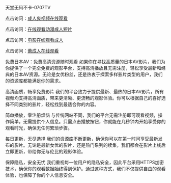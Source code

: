 天堂无码不卡-0707TV

点击访问：<a href="https://vassv.pages.dev/">成人爽视频在线观看</a>

点击访问：<a href="https://gda-c7m.pages.dev/">在线观看动漫成人短片</a>

点击访问：<a href="https://tfda.pages.dev/">电影在线观看成人</a>

点击访问：<a href="https://bsdf-5f5.pages.dev/">蕾成人在线观看</a>



免费日本AV：免费高清资源随时观看
如果你在寻找高质量的日本AV影片，我们为你提供了一个完全免费的观影平台，支持高清播放且无需注册，轻松享受最新和经典的日本AV资源。无论是女优粉丝，还是热衷于探索多样影片类型的用户，我们的资源库都能满足你的需求。

高清画质，畅享免费影片
我们的平台致力于提供最新、最热的日本AV影片，所有视频均支持高清画质，带来更清晰、更流畅的观影体验。你可以根据自己的喜好选择不同类别的影片，轻松找到最适合你的内容。

简单播放，零注册烦恼
与传统网站不同，我们的平台无需注册即可观看视频，操作简单，无需提供个人信息。只需点击播放按钮，你就能在几秒钟内开始享受你的观看时光，确保无任何繁琐步骤。

每日更新，无尽选择
我们的资源库不断更新，确保你可以在第一时间享受最新发布的影片。无论是最新女优的影片，还是热门系列的续集，我们都会在影片上线后立即更新，带给你无与伦比的观影体验。

保障隐私，安全无忧
我们重视每一位用户的隐私安全，因此平台采用HTTPS加密技术，确保你的观看数据始终得到保护。通过这种方式，我们不仅提供自由的观看体验，也保障了你的个人信息安全。
<span style="display:none;">[Canonical link]( https://github.com/vc20250707/12364 ）</span>
